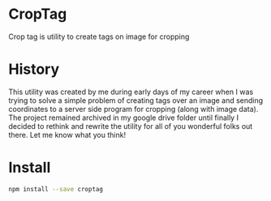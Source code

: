 # CropTag
Crop tag is utility to create tags on image for cropping

# History
This utility was created by me during early days of my career when I was trying to solve a simple problem of creating tags over an image and sending coordinates to a server side program for cropping (along with image data). The project remained archived in my google drive folder until finally I decided to rethink and rewrite the utility for all of you wonderful folks out there. Let me know what you think!

# Install

```sh
npm install --save croptag
```
